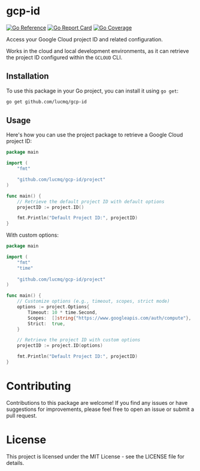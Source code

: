 # gcp-id
[![Go Reference](https://pkg.go.dev/badge/github.com/lucmq/gcp-id.svg)](https://pkg.go.dev/github.com/lucmq/gcp-id)
[![Go Report Card](https://goreportcard.com/badge/github.com/lucmq/gcp-id)](https://goreportcard.com/report/github.com/lucmq/gcp-id)
[![Go Coverage](https://github.com/lucmq/gcp-id/wiki/coverage.svg)](https://raw.githack.com/wiki/lucmq/gcp-id/coverage.html)

Access your Google Cloud project ID and related configuration.

Works in the cloud and local development environments, as it can retrieve the project
ID configured within the `GCLOUD` CLI.

## Installation
To use this package in your Go project, you can install it using `go get`:

```bash
go get github.com/lucmq/gcp-id
```

## Usage
Here's how you can use the project package to retrieve a Google Cloud project ID:

```go
package main

import (
	"fmt"

	"github.com/lucmq/gcp-id/project"
)

func main() {
	// Retrieve the default project ID with default options
	projectID := project.ID()

	fmt.Println("Default Project ID:", projectID)
}
```

With custom options:

```go
package main

import (
	"fmt"
	"time"
	
	"github.com/lucmq/gcp-id/project"
)

func main() {
	// Customize options (e.g., timeout, scopes, strict mode)
	options := project.Options{
		Timeout: 10 * time.Second,
		Scopes:  []string{"https://www.googleapis.com/auth/compute"},
		Strict:  true,
	}

	// Retrieve the project ID with custom options
	projectID := project.ID(options)

	fmt.Println("Default Project ID:", projectID)
}
```

# Contributing
Contributions to this package are welcome! If you find any issues or have suggestions
for improvements, please feel free to open an issue or submit a pull request.

# License
This project is licensed under the MIT License - see the LICENSE file for details.
